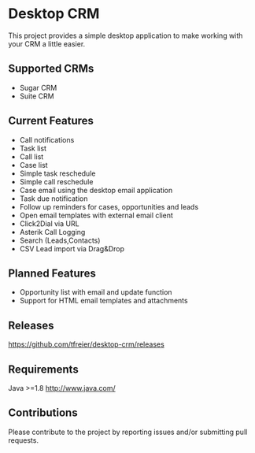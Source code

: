 # Desktop CRM

This project provides a simple desktop application to make working with your CRM a little easier. 

## Supported CRMs

- Sugar CRM
- Suite CRM

## Current Features

- Call notifications
- Task list
- Call list
- Case list
- Simple task reschedule
- Simple call reschedule
- Case email using the desktop email application
- Task due notification
- Follow up reminders for cases, opportunities and leads
- Open email templates with external email client
- Click2Dial via URL
- Asterik Call Logging
- Search (Leads,Contacts)
- CSV Lead import via Drag&Drop

## Planned Features

- Opportunity list with email and update function
- Support for HTML email templates and attachments

## Releases 

https://github.com/tfreier/desktop-crm/releases

## Requirements

Java >=1.8  http://www.java.com/


## Contributions

Please contribute to the project by reporting issues and/or submitting pull requests. 
